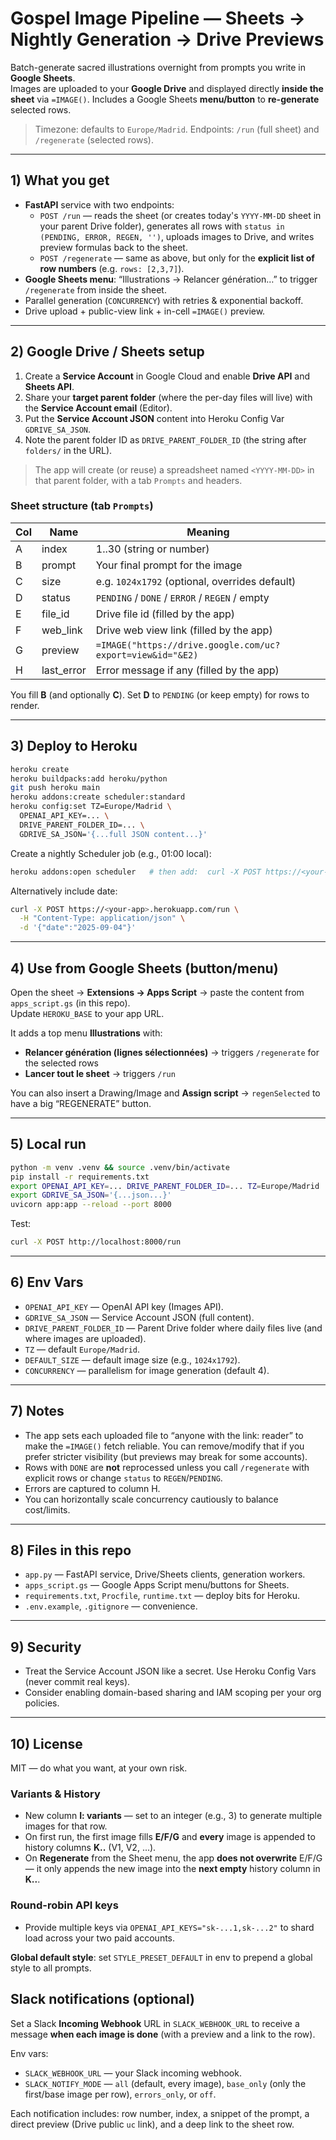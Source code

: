 
# Gospel Image Pipeline — Sheets → Nightly Generation → Drive Previews

Batch-generate sacred illustrations overnight from prompts you write in **Google Sheets**.  
Images are uploaded to your **Google Drive** and displayed directly **inside the sheet** via `=IMAGE()`.
Includes a Google Sheets **menu/button** to **re-generate** selected rows.

> Timezone: defaults to `Europe/Madrid`. Endpoints: `/run` (full sheet) and `/regenerate` (selected rows).

---

## 1) What you get

- **FastAPI** service with two endpoints:
  - `POST /run` — reads the sheet (or creates today's `YYYY-MM-DD` sheet in your parent Drive folder), generates all rows with `status in (PENDING, ERROR, REGEN, '')`, uploads images to Drive, and writes preview formulas back to the sheet.
  - `POST /regenerate` — same as above, but only for the **explicit list of row numbers** (e.g. `rows: [2,3,7]`).
- **Google Sheets menu**: “Illustrations → Relancer génération…” to trigger `/regenerate` from inside the sheet.
- Parallel generation (`CONCURRENCY`) with retries & exponential backoff.
- Drive upload + public-view link + in-cell `=IMAGE()` preview.

---

## 2) Google Drive / Sheets setup

1. Create a **Service Account** in Google Cloud and enable **Drive API** and **Sheets API**.
2. Share your **target parent folder** (where the per-day files will live) with the **Service Account email** (Editor).
3. Put the **Service Account JSON** content into Heroku Config Var `GDRIVE_SA_JSON`.
4. Note the parent folder ID as `DRIVE_PARENT_FOLDER_ID` (the string after `folders/` in the URL).

> The app will create (or reuse) a spreadsheet named `<YYYY-MM-DD>` in that parent folder, with a tab `Prompts` and headers.

### Sheet structure (tab `Prompts`)

| Col | Name      | Meaning                                            |
|-----|-----------|----------------------------------------------------|
| A   | index     | 1..30 (string or number)                           |
| B   | prompt    | Your final prompt for the image                    |
| C   | size      | e.g. `1024x1792` (optional, overrides default)     |
| D   | status    | `PENDING` / `DONE` / `ERROR` / `REGEN` / empty     |
| E   | file_id   | Drive file id (filled by the app)                  |
| F   | web_link  | Drive web view link (filled by the app)            |
| G   | preview   | `=IMAGE("https://drive.google.com/uc?export=view&id="&E2)` |
| H   | last_error| Error message if any (filled by the app)           |

You fill **B** (and optionally **C**). Set **D** to `PENDING` (or keep empty) for rows to render.

---

## 3) Deploy to Heroku

```bash
heroku create
heroku buildpacks:add heroku/python
git push heroku main
heroku addons:create scheduler:standard
heroku config:set TZ=Europe/Madrid \
  OPENAI_API_KEY=... \
  DRIVE_PARENT_FOLDER_ID=... \
  GDRIVE_SA_JSON='{...full JSON content...}'
```

Create a nightly Scheduler job (e.g., 01:00 local):
```bash
heroku addons:open scheduler   # then add:  curl -X POST https://<your-app>.herokuapp.com/run
```

Alternatively include date:
```bash
curl -X POST https://<your-app>.herokuapp.com/run \
  -H "Content-Type: application/json" \
  -d '{"date":"2025-09-04"}'
```

---

## 4) Use from Google Sheets (button/menu)

Open the sheet → **Extensions → Apps Script** → paste the content from `apps_script.gs` (in this repo).  
Update `HEROKU_BASE` to your app URL.

It adds a top menu **Illustrations** with:
- **Relancer génération (lignes sélectionnées)** → triggers `/regenerate` for the selected rows
- **Lancer tout le sheet** → triggers `/run`

You can also insert a Drawing/Image and **Assign script** → `regenSelected` to have a big “REGENERATE” button.

---

## 5) Local run

```bash
python -m venv .venv && source .venv/bin/activate
pip install -r requirements.txt
export OPENAI_API_KEY=... DRIVE_PARENT_FOLDER_ID=... TZ=Europe/Madrid
export GDRIVE_SA_JSON='{...json...}'
uvicorn app:app --reload --port 8000
```

Test:
```bash
curl -X POST http://localhost:8000/run
```

---

## 6) Env Vars

- `OPENAI_API_KEY` — OpenAI API key (Images API).
- `GDRIVE_SA_JSON` — Service Account JSON (full content).
- `DRIVE_PARENT_FOLDER_ID` — Parent Drive folder where daily files live (and where images are uploaded).
- `TZ` — default `Europe/Madrid`.
- `DEFAULT_SIZE` — default image size (e.g., `1024x1792`).
- `CONCURRENCY` — parallelism for image generation (default 4).

---

## 7) Notes

- The app sets each uploaded file to “anyone with the link: reader” to make the `=IMAGE()` fetch reliable. You can remove/modify that if you prefer stricter visibility (but previews may break for some accounts).
- Rows with `DONE` are **not** reprocessed unless you call `/regenerate` with explicit rows or change `status` to `REGEN`/`PENDING`.
- Errors are captured to column H.
- You can horizontally scale concurrency cautiously to balance cost/limits.

---

## 8) Files in this repo

- `app.py` — FastAPI service, Drive/Sheets clients, generation workers.
- `apps_script.gs` — Google Apps Script menu/buttons for Sheets.
- `requirements.txt`, `Procfile`, `runtime.txt` — deploy bits for Heroku.
- `.env.example`, `.gitignore` — convenience.

---

## 9) Security

- Treat the Service Account JSON like a secret. Use Heroku Config Vars (never commit real keys).
- Consider enabling domain-based sharing and IAM scoping per your org policies.

---

## 10) License

MIT — do what you want, at your own risk.


### Variants & History
- New column **I: variants** — set to an integer (e.g., 3) to generate multiple images for that row.
- On first run, the first image fills **E/F/G** and **every** image is appended to history columns **K..** (V1, V2, ...).
- On **Regenerate** from the Sheet menu, the app **does not overwrite** E/F/G — it only appends the new image into the **next empty** history column in **K..**.

### Round-robin API keys
- Provide multiple keys via `OPENAI_API_KEYS="sk-...1,sk-...2"` to shard load across your two paid accounts.


**Global default style**: set `STYLE_PRESET_DEFAULT` in env to prepend a global style to all prompts.


## Slack notifications (optional)
Set a Slack **Incoming Webhook** URL in `SLACK_WEBHOOK_URL` to receive a message **when each image is done** (with a preview and a link to the row).

Env vars:
- `SLACK_WEBHOOK_URL` — your Slack incoming webhook.
- `SLACK_NOTIFY_MODE` — `all` (default, every image), `base_only` (only the first/base image per row), `errors_only`, or `off`.

Each notification includes: row number, index, a snippet of the prompt, a direct preview (Drive public `uc` link), and a deep link to the sheet row.
